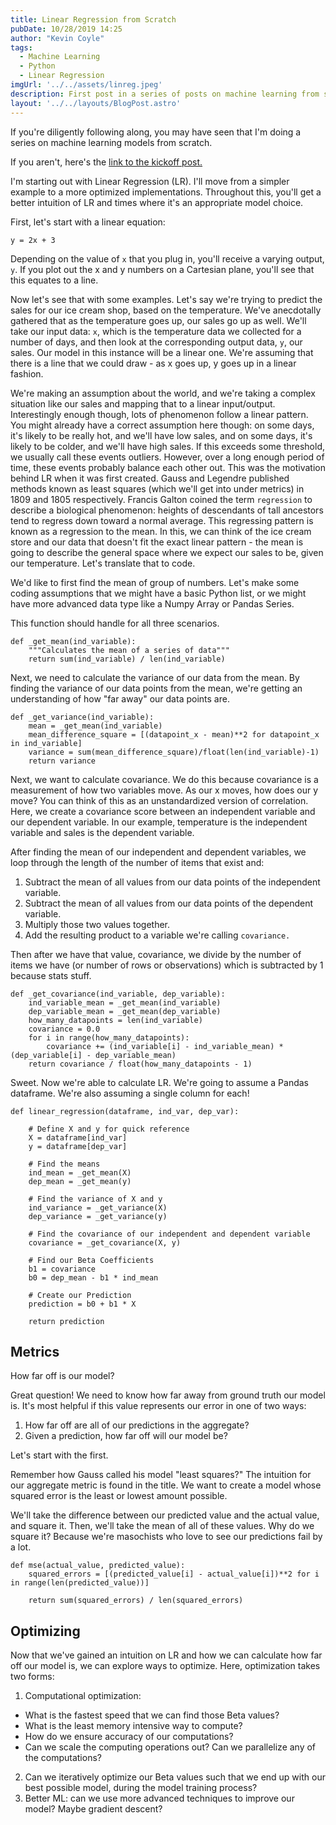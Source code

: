 ```yaml
---
title: Linear Regression from Scratch
pubDate: 10/28/2019 14:25
author: "Kevin Coyle"
tags:
  - Machine Learning
  - Python
  - Linear Regression
imgUrl: '../../assets/linreg.jpeg'
description: First post in a series of posts on machine learning from scratch. We're starting with linear regression. In this post, we'll build a simple linear regression model and discuss a simple metric commonly used to evaluate model performance.
layout: '../../layouts/BlogPost.astro'
---
```


If you're diligently following along, you may have seen that I'm doing a series on machine learning models from scratch.

If you aren't, here's the [link to the kickoff post.](https://blog.kevincoyle.xyz/blog/blogpost-191027.md/)

I'm starting out with Linear Regression (LR). I'll move from a simpler example to a more optimized implementations. Throughout this, you'll get a better intuition of LR and times where it's an appropriate model choice.

First, let's start with a linear equation:
```
y = 2x + 3
```
Depending on the value of `x` that you plug in, you'll receive a varying output, `y`. If you plot out the x and y numbers on a Cartesian plane, you'll see that this equates to a line.

Now let's see that with some examples. Let's say we're trying to predict the sales for our ice cream shop, based on the temperature. We've anecdotally gathered that as the temperature goes up, our sales go up as well. We'll take our input data: `x`, which is the temperature data we collected for a number of days, and then look at the corresponding output data, `y`, our sales. Our model in this instance will be a linear one. We're assuming that there is a line that we could draw - as x goes up, y goes up in a linear fashion.

We're making an assumption about the world, and we're taking a complex situation like our sales and mapping that to a linear input/output. Interestingly enough though, lots of phenomenon follow a linear pattern. You might already have a correct assumption here though: on some days, it's likely to be really hot, and we'll have low sales, and on some days, it's likely to be colder, and we'll have high sales. If this exceeds some threshold, we usually call these events outliers. However, over a long enough period of time, these events probably balance each other out. This was the motivation behind LR when it was first created. Gauss and Legendre published methods known as least squares (which we'll get into under metrics) in 1809 and 1805 respectively. Francis Galton coined the term `regression` to describe a biological phenomenon: heights of descendants of tall ancestors tend to regress down toward a normal average. This regressing pattern is known as a regression to the mean. In this, we can think of the ice cream store and our data that doesn't fit the exact linear pattern - the mean is going to describe the general space where we expect our sales to be, given our temperature.
Let's translate that to code.

We'd like to first find the mean of group of numbers. Let's make some coding assumptions that we might have a basic Python list, or we might have more advanced data type like a Numpy Array or Pandas Series.

This function should handle for all three scenarios.

```
def _get_mean(ind_variable):
    """Calculates the mean of a series of data"""
    return sum(ind_variable) / len(ind_variable)
```

Next, we need to calculate the variance of our data from the mean. By finding the variance of our data points from the mean, we're getting an understanding of how "far away" our data points are.
```
def _get_variance(ind_variable):
    mean = _get_mean(ind_variable)
    mean_difference_square = [(datapoint_x - mean)**2 for datapoint_x in ind_variable]
    variance = sum(mean_difference_square)/float(len(ind_variable)-1)
    return variance
```

Next, we want to calculate covariance. We do this because covariance is a measurement of how two variables move. As our x moves, how does our y move? You can think of this as an unstandardized version of correlation. Here, we create a covariance score between an independent variable and our dependent variable. In our example, temperature is the independent variable and sales is the dependent variable.

After finding the mean of our independent and dependent variables, we loop through the length of the number of items that exist and:
1. Subtract the mean of all values from our data points of the independent variable.
2. Subtract the mean of all values from our data points of the dependent variable.
3. Multiply those two values together.
4. Add the resulting product to a variable we're calling `covariance.`

Then after we have that value, covariance, we divide by the number of items we have (or number of rows or observations) which is subtracted by 1 because stats stuff.

```
def _get_covariance(ind_variable, dep_variable):
    ind_variable_mean = _get_mean(ind_variable)
    dep_variable_mean = _get_mean(dep_variable)
    how_many_datapoints = len(ind_variable)
    covariance = 0.0
    for i in range(how_many_datapoints):
        covariance += (ind_variable[i] - ind_variable_mean) * (dep_variable[i] - dep_variable_mean)
    return covariance / float(how_many_datapoints - 1)
```
Sweet. Now we're able to calculate LR. We're going to assume a Pandas dataframe. We're also assuming a single column for each!


```
def linear_regression(dataframe, ind_var, dep_var):

    # Define X and y for quick reference
    X = dataframe[ind_var]
    y = dataframe[dep_var]

    # Find the means   
    ind_mean = _get_mean(X)
    dep_mean = _get_mean(y)

    # Find the variance of X and y
    ind_variance = _get_variance(X)
    dep_variance = _get_variance(y)

    # Find the covariance of our independent and dependent variable
    covariance = _get_covariance(X, y)

    # Find our Beta Coefficients
    b1 = covariance           
    b0 = dep_mean - b1 * ind_mean

    # Create our Prediction
    prediction = b0 + b1 * X

    return prediction
  ```


## Metrics
How far off is our model?

Great question! We need to know how far away from ground truth our model is.
It's most helpful if this value represents our error in one of two ways:

1. How far off are all of our predictions in the aggregate?
2. Given a prediction, how far off will our model be?

Let's start with the first.

Remember how Gauss called his model "least squares?" The intuition for our aggregate metric is found in the title. We want to create a model whose squared error is the least or lowest amount possible.

We'll take the difference between our predicted value and the actual value, and square it. Then, we'll take the mean of all of these values. Why do we square it? Because we're masochists who love to see our predictions fail by a lot.

```
def mse(actual_value, predicted_value):
    squared_errors = [(predicted_value[i] - actual_value[i])**2 for i in range(len(predicted_value))]

    return sum(squared_errors) / len(squared_errors)

```

## Optimizing
Now that we've gained an intuition on LR and how we can calculate how far off our model is, we can explore ways to optimize. Here, optimization takes two forms:
1. Computational optimization:
  - What is the fastest speed that we can find those Beta values?
  - What is the least memory intensive way to compute?
  - How do we ensure accuracy of our computations?
  - Can we scale the computing operations out? Can we parallelize any of the computations?
2. Can we iteratively optimize our Beta values such that we end up with our best possible model, during the model training process?
3. Better ML: can we use more advanced techniques to improve our model? Maybe gradient descent?
